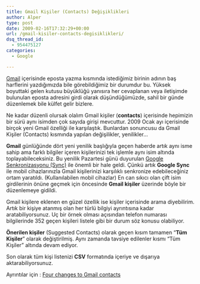 ```yaml
---
title: Gmail Kişiler (Contacts) Değişiklikleri
author: Alper
type: post
date: 2009-02-16T17:32:29+00:00
url: /gmail-kisiler-contacts-degisiklikleri/
dsq_thread_id:
  - 954475127
categories:
  - Google

---
```

[Gmail][1] içerisinde eposta yazma kısmında istediğimiz birinin adının baş harflerini yazdığımızda bile görebildiğimiz bir durumdur bu. Yüksek boyuttaki gelen kutusu büyüklüğü yanısıra her cevaplanan veya iletişimde bulunulan eposta adresini girdi olarak düşündüğümüzde, sahil bir günde düzenlemek bile külfet gelir bizlere. 

Ne kadar düzenli olursak olalım Gmail kişiler (**contacts**) içerisinde hepimizin bir sürü aynı isimden çok sayıda girişi mevcuttur. 2009 Ocak ayı içerisinde birçok yeni Gmail özelliği ile karşılaştık. Bunlardan sonuncusu da Gmail Kişiler (Contacts) kısmında yapılan değişilikler, yenilikler&#8230;<!--more-->

**Gmail** günlüğünde dört yeni yenilik başlığıyla geçen haberde artık aynı isme sahip ama farklı bilgiler içeren kişilerinizi tek işlemle aynı isim altında toplayabileceksiniz. Bu yenilik Pazartesi günü duyurulan [Google Senkronizasyonu (Sync)][2] ile önemli bir hale geldi. Çünkü artık **Google Sync** ile mobil cihazlarınızla Gmail kişilerinizi karşılıklı senkronize edebileceğiniz ortam yaratıldı. (Kullanılabilen mobil cihazlar) En can sıkıcı olan çift isim girdilerinin önüne geçmek için öncesinde **Gmail kişiler** üzerinde böyle bir düzenlemeye gidildi. 

Gmail kişilere eklenen en güzel özellik ise kişiler içerisinde arama diyebilirim. Artık bir kişiye atanmış olan her türlü bilgiyi ayrıntısına kadar aratabiliyorsunuz. Uç bir örnek olması açısından telefon numarası bilgilerinde 352 geçen kişileri listele gibi bir durum söz konusu olabiliyor. 

**Önerilen kişiler** (Suggested Contacts) olarak geçen kısım tamamen &#8220;**Tüm Kişiler**&#8221; olarak değiştirilmiş. Aynı zamanda tavsiye edilenler kısmı &#8220;Tüm Kişiler&#8221; altında devam ediyor. 

Son olarak tüm kişi listenizi **CSV** formatında içeriye ve dışarıya aktarabiliyorsunuz.

Ayrıntılar için : [Four changes to Gmail contacts][3]

 [1]: https://www.gmail.com
 [2]: https://gmailblog.blogspot.com/2009/02/sync-your-contacts-and-calendar-with.html
 [3]: https://gmailblog.blogspot.com/2009/02/four-changes-to-gmail-contacts.html